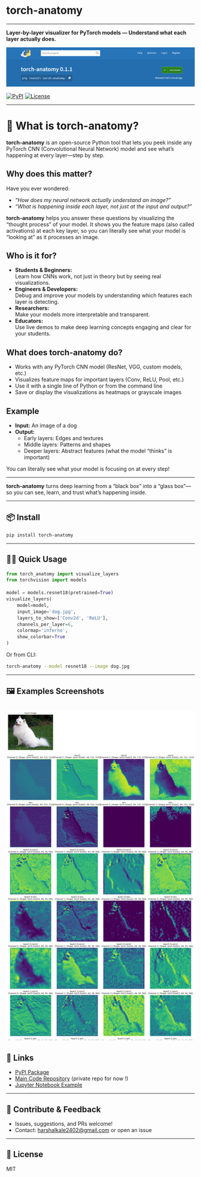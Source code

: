 # torch-anatomy
---
**Layer-by-layer visualizer for PyTorch models — Understand what each layer actually does.**

![torch-anatomy demo](assets/package-image.png)

[![PyPI](https://img.shields.io/pypi/v/torch-anatomy)](https://pypi.org/project/torch-anatomy/)
[![License](https://img.shields.io/github/license/harsk03/torch-anatomy)](LICENSE)

---

# 🚀 What is torch-anatomy?

**torch-anatomy** is an open-source Python tool that lets you peek inside any PyTorch CNN (Convolutional Neural Network) model and see what’s happening at every layer—step by step.

## Why does this matter?

Have you ever wondered:
- *“How does my neural network actually understand an image?”*
- *“What is happening inside each layer, not just at the input and output?”*

**torch-anatomy** helps you answer these questions by visualizing the “thought process” of your model. It shows you the feature maps (also called activations) at each key layer, so you can literally see what your model is “looking at” as it processes an image.

## Who is it for?

- **Students & Beginners:**  
  Learn how CNNs work, not just in theory but by seeing real visualizations.
- **Engineers & Developers:**  
  Debug and improve your models by understanding which features each layer is detecting.
- **Researchers:**  
  Make your models more interpretable and transparent.
- **Educators:**  
  Use live demos to make deep learning concepts engaging and clear for your students.

## What does torch-anatomy do?

- Works with any PyTorch CNN model (ResNet, VGG, custom models, etc.)
- Visualizes feature maps for important layers (Conv, ReLU, Pool, etc.)
- Use it with a single line of Python or from the command line
- Save or display the visualizations as heatmaps or grayscale images

## Example

- **Input:** An image of a dog
- **Output:**  
  - Early layers: Edges and textures  
  - Middle layers: Patterns and shapes  
  - Deeper layers: Abstract features (what the model “thinks” is important)

You can literally see what your model is focusing on at every step!

---

**torch-anatomy** turns deep learning from a “black box” into a “glass box”—so you can see, learn, and trust what’s happening inside.

---

## 📦 Install

```bash
pip install torch-anatomy
```

---

## 🧑‍💻 Quick Usage

```python
from torch_anatomy import visualize_layers
from torchvision import models

model = models.resnet18(pretrained=True)
visualize_layers(
    model=model,
    input_image='dog.jpg',
    layers_to_show=['Conv2d', 'ReLU'],
    channels_per_layer=6,
    colormap='inferno',
    show_colorbar=True
)
```

Or from CLI:

```bash
torch-anatomy --model resnet18 --image dog.jpg
```

---
## 🖼️ Examples Screenshots
![torch-anatomy demo](assets/layer_visualizations-2.png)
---

## 🔗 Links

- [PyPI Package](https://pypi.org/project/torch-anatomy/)
- [Main Code Repository](https://github.com/harsk03/torch-anatomy) (private repo for now !)
- [Jupyter Notebook Example](examples/demo.ipynb)

---

## 🙌 Contribute & Feedback

- Issues, suggestions, and PRs welcome!
- Contact: harshalkale2402@gmail.com or open an issue

---

## 📝 License

MIT
